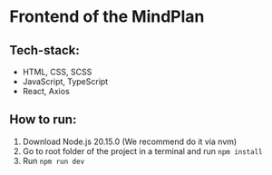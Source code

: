 # Frontend of the MindPlan

## Tech-stack:
 - HTML, CSS, SCSS
 - JavaScript, TypeScript
 - React, Axios

## How to run:
1. Download Node.js 20.15.0 (We recommend do it via nvm)
2. Go to root folder of the project in a terminal and run `npm install`
3. Run `npm run dev`